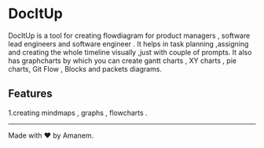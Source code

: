 # DocItUp

DocItUp is a tool for creating flowdiagram for product managers , software lead engineers and software engineer .
It helps in task planning ,assigning and creating the whole timeline visually ,just with couple of prompts.
It also has graphcharts by which you can create gantt charts , XY charts , pie charts,
Git Flow , Blocks and packets diagrams.



## Features
1.creating mindmaps , graphs , flowcharts . 


---

Made with ❤️ by Amanem.
